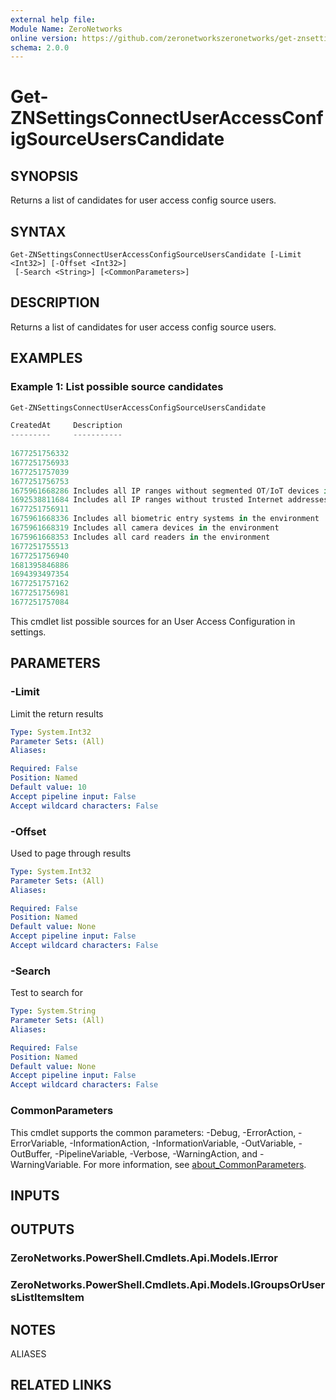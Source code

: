 ```yaml
---
external help file:
Module Name: ZeroNetworks
online version: https://github.com/zeronetworkszeronetworks/get-znsettingsconnectuseraccessconfigsourceuserscandidate
schema: 2.0.0
---
```


# Get-ZNSettingsConnectUserAccessConfigSourceUsersCandidate

## SYNOPSIS
Returns a list of candidates for user access config source users.

## SYNTAX

```
Get-ZNSettingsConnectUserAccessConfigSourceUsersCandidate [-Limit <Int32>] [-Offset <Int32>]
 [-Search <String>] [<CommonParameters>]
```

## DESCRIPTION
Returns a list of candidates for user access config source users.

## EXAMPLES

### Example 1: List possible source candidates
```powershell
Get-ZNSettingsConnectUserAccessConfigSourceUsersCandidate        

CreatedAt     Description                                                                DirectMembersCount DistinguishedName                                      Domain
---------     -----------                                                                ------------------ -----------------                                      ------
                                                                                                                                                                         
1677251756332                                                                            0                                                                         posh.…
1677251756933                                                                            0                                                                         posh.…
1677251757039                                                                            4                                                                         posh.…
1677251756753                                                                            0                                                                         posh.…
1675961668286 Includes all IP ranges without segmented OT/IoT devices in the environment 4                                                                         system
1692538811684 Includes all IP ranges without trusted Internet addresses                  5                                                                         system
1677251756911                                                                            0                                                                         posh.…
1675961668336 Includes all biometric entry systems in the environment                    0                                                                         OT/IoT
1675961668319 Includes all camera devices in the environment                             27                                                                        OT/IoT
1675961668353 Includes all card readers in the environment                               0                                                                         OT/IoT
1677251755513                                                                                               CN=Guest,CN=Users,DC=posh,DC=local                     posh.…
1677251756940                                                                                               CN=krbtgt,CN=Users,DC=posh,DC=local                    posh.…
1681395846886                                                                                               CN=nicholas,CN=Users,DC=posh,DC=local                  posh.…
1694393497354                                                                                               CN=nicholasam,CN=Users,DC=posh,DC=local                posh.…
1677251757162                                                                                               CN=test,CN=Users,DC=posh,DC=local                      posh.…
1677251756981                                                                                               CN=zero,CN=Users,DC=posh,DC=local                      posh.…
1677251757084                                                                                               CN=ZNRemoteManagement,OU=ZeroNetworks,DC=posh,DC=local posh.…
```

This cmdlet list possible sources for an User Access Configuration in settings.

## PARAMETERS

### -Limit
Limit the return results

```yaml
Type: System.Int32
Parameter Sets: (All)
Aliases:

Required: False
Position: Named
Default value: 10
Accept pipeline input: False
Accept wildcard characters: False
```

### -Offset
Used to page through results

```yaml
Type: System.Int32
Parameter Sets: (All)
Aliases:

Required: False
Position: Named
Default value: None
Accept pipeline input: False
Accept wildcard characters: False
```

### -Search
Test to search for

```yaml
Type: System.String
Parameter Sets: (All)
Aliases:

Required: False
Position: Named
Default value: None
Accept pipeline input: False
Accept wildcard characters: False
```

### CommonParameters
This cmdlet supports the common parameters: -Debug, -ErrorAction, -ErrorVariable, -InformationAction, -InformationVariable, -OutVariable, -OutBuffer, -PipelineVariable, -Verbose, -WarningAction, and -WarningVariable. For more information, see [about_CommonParameters](http://go.microsoft.com/fwlink/?LinkID=113216).

## INPUTS

## OUTPUTS

### ZeroNetworks.PowerShell.Cmdlets.Api.Models.IError

### ZeroNetworks.PowerShell.Cmdlets.Api.Models.IGroupsOrUsersListItemsItem

## NOTES

ALIASES

## RELATED LINKS

